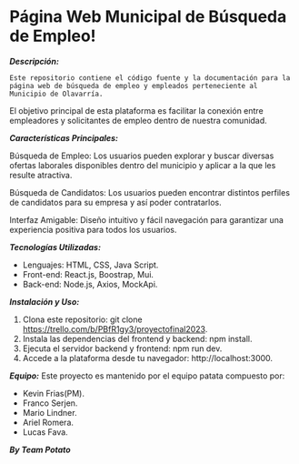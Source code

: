 # Página Web Municipal de Búsqueda de Empleo!

***Descripción:***

	Este repositorio contiene el código fuente y la documentación para la página web de búsqueda de empleo y empleados perteneciente al Municipio de Olavarría. 
El objetivo principal de esta plataforma es facilitar la conexión entre empleadores y solicitantes de empleo dentro de nuestra comunidad.

***Características Principales:***

  Búsqueda de Empleo: Los usuarios pueden explorar y buscar diversas ofertas laborales disponibles dentro del municipio y aplicar a la que les resulte atractiva.
	
   Búsqueda de Candidatos: Los usuarios pueden encontrar distintos perfiles de candidatos para su empresa y así poder contratarlos.

   Interfaz Amigable: Diseño intuitivo y fácil navegación para garantizar una experiencia positiva para todos los usuarios.

***Tecnologías Utilizadas:***
 - Lenguajes: HTML, CSS, Java Script. 
 - Front-end: React.js, Boostrap, Mui. 
 - Back-end: Node.js, Axios, MockApi.

***Instalación y Uso:***
 1. Clona este repositorio: git clone https://trello.com/b/PBfR1gy3/proyectofinal2023.
 2. Instala las dependencias del frontend y backend: npm install.
 3. Ejecuta el servidor backend y frontend: npm run dev.
 4. Accede a la plataforma desde tu navegador: http://localhost:3000.

***Equipo:***
	Este proyecto es mantenido por el equipo patata compuesto por: 
 - Kevin Frias(PM).
 -  Franco Serjen.
 - Mario Lindner.
 - Ariel Romera.
 - Lucas Fava.
	
***By Team Potato***

